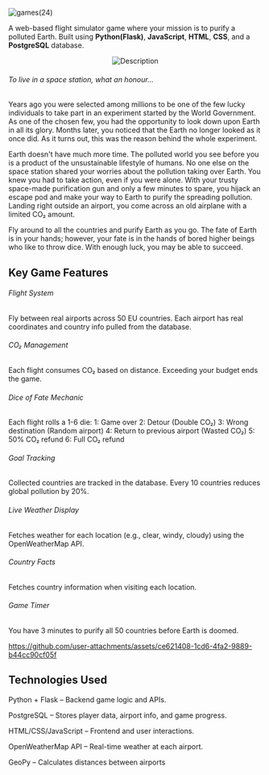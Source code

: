 ![games(24)](https://github.com/user-attachments/assets/a348827e-890e-4c41-9432-fc3a2d540cfd)

A web-based flight simulator game where your mission is to purify a polluted Earth. Built using **Python(Flask)**, **JavaScript**, **HTML**, **CSS**, and a **PostgreSQL** database.

<p align="center">
<img src="https://github.com/user-attachments/assets/f3629ba6-1905-4a68-a681-f1bc2c64e980" alt="Description" >
</p>

######  To live in a space station, what an honour...
Years ago you were selected among millions to be one of the few lucky individuals to take part in an experiment started by the World Government. As one of the chosen few, you had the opportunity to look down upon Earth in all its glory. Months later, you noticed that the Earth no longer looked as it once did. 
As it turns out, this was the reason behind the whole experiment.

Earth doesn't have much more time. The polluted world you see before you is a product of the unsustainable lifestyle of humans. No one else on the space station shared your worries about the pollution taking over Earth. You knew you had to take action, even if you were alone. With your trusty space-made purification gun and only a few minutes to spare, you hijack an escape pod and make your way to Earth to purify the spreading pollution. Landing right outside an airport, you come across an old airplane with a limited CO₂ amount.

Fly around to all the countries and purify Earth as you go. The fate of Earth is in your hands; however, your fate is in the hands of bored higher beings who like to throw dice. With enough luck, you may be able to succeed.

## Key Game Features
###### Flight System
Fly between real airports across 50 EU countries. Each airport has real coordinates 
and country info pulled from the database.
###### CO₂ Management
Each flight consumes CO₂ based on distance. Exceeding your budget ends the game.
###### Dice of Fate Mechanic
Each flight rolls a 1-6 die:
 1: Game over
 2: Detour (Double CO₂)
 3: Wrong destination (Random airport)
 4: Return to previous airport (Wasted CO₂)
 5: 50% CO₂ refund
 6: Full CO₂ refund
###### Goal Tracking
Collected countries are tracked in the database. Every 10 countries reduces global pollution by 20%.
###### Live Weather Display
Fetches weather for each location (e.g., clear, windy, cloudy) using the OpenWeatherMap API.
###### Country Facts
Fetches country information when visiting each location.
###### Game Timer
You have 3 minutes to purify all 50 countries before Earth is doomed.



https://github.com/user-attachments/assets/ce621408-1cd6-4fa2-9889-b44cc90cf05f


## Technologies Used
Python + Flask – Backend game logic and APIs.

PostgreSQL  – Stores player data, airport info, and game progress.

HTML/CSS/JavaScript  – Frontend and user interactions.

OpenWeatherMap API  – Real-time weather at each airport.

GeoPy  – Calculates distances between airports


